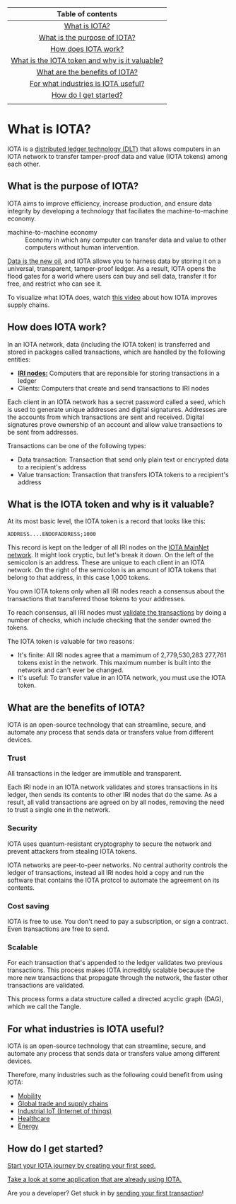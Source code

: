 |Table of contents |
|:----------------:|
|[What is IOTA?](#what-is-iota)|
|[What is the purpose of IOTA?](#what-is-the-purpose-of-iota)|
|[How does IOTA work?](#how-does-iota-work)|
|[What is the IOTA token and why is it valuable?](#what-is-the-iota-token-and-why-is-it-valuable)|
|[What are the benefits of IOTA?](#what-are-the-benefits-of-iota)|
|[For what industries is IOTA useful?](#for-what-industries-is-iota-useful)|
|[How do I get started?](#how-do-i-get-started)|
||

# What is IOTA?

IOTA is a [distributed ledger technology (DLT)](concepts/distributed-ledger-technology.md) that allows computers in an IOTA network to transfer tamper-proof data and value (IOTA tokens) among each other.

## What is the purpose of IOTA?

IOTA aims to improve efficiency, increase production, and ensure data integrity by developing a technology that faciliates the machine-to-machine economy.

<dl><dt>machine-to-machine economy</dt><dd>Economy in which any computer can transfer data and value to other computers without human intervention.</dd></dl>

[Data is the new oil](https://www.economist.com/leaders/2017/05/06/the-worlds-most-valuable-resource-is-no-longer-oil-but-data), and IOTA allows you to harness data by storing it on a universal, transparent, tamper-proof ledger. As a result, IOTA opens the flood gates for a world where users can buy and sell data, transfer it for free, and restrict who can see it.

To visualize what IOTA does, watch [this video](https://www.youtube.com/embed/Gr-LstcDcAw) about how IOTA improves supply chains.

## How does IOTA work?

In an IOTA network, data (including the IOTA token) is transferred and stored in packages called transactions, which are handled by the following entities:
* [**IRI nodes:**](iri/introduction/overview.md) Computers that are reponsible for storing transactions in a ledger
* Clients: Computers that create and send transactions to IRI nodes

Each client in an IOTA network has a secret password called a seed, which is used to generate unique addresses and digital signatures. Addresses are the accounts from which transactions are sent and received. Digital signatures prove ownership of an account and allow value transactions to be sent from addresses.

Transactions can be one of the following types:
* Data transaction: Transaction that send only plain text or encrypted data to a recipient's address
* Value transaction: Transaction that transfers IOTA tokens to a recipient's address

## What is the IOTA token and why is it valuable?

At its most basic level, the IOTA token is a record that looks like this:

    ADDRESS....ENDOFADDRESS;1000

This record is kept on the ledger of all IRI nodes on the [IOTA MainNet network](references/iota-networks.md). It might look cryptic, but let's break it down. On the left of the semicolon is an address. These are unique to each client in an IOTA network. On the right of the semicolon is an amount of IOTA tokens that belong to that address, in this case 1,000 tokens.

You own IOTA tokens only when all IRI nodes reach a consensus about the transactions that transferred those tokens to your addresses.

To reach consensus, all IRI nodes must [validate the transactions](iri/concepts/transaction-validation.md) by doing a number of checks, which include checking that the sender owned the tokens.

The IOTA token is valuable for two reasons:

* It's finite: All IRI nodes agree that a mamimum of 2,779,530,283 277,761 tokens exist in the network. This maximum number is built into the network and can't ever be changed.
* It's useful: To transfer value in an IOTA network, you must use the IOTA token. 

## What are the benefits of IOTA?

IOTA is an open-source technology that can streamline, secure, and automate any process that sends data or transfers value from different devices.

### Trust

All transactions in the ledger are immutible and transparent.

Each IRI node in an IOTA network validates and stores transactions in its ledger, then sends its contents to other IRI nodes that do the same. As a result, all valid transactions are agreed on by all nodes, removing the need to trust a single one in the network.

### Security

IOTA uses quantum-resistant cryptography to secure the network and prevent attackers from stealing IOTA tokens.

IOTA networks are peer-to-peer networks. No central authority controls the ledger of transactions, instead all IRI nodes hold a copy and run the software that contains the IOTA protcol to automate the agreement on its contents.

### Cost saving

IOTA is free to use. You don't need to pay a subscription, or sign a contract. Even transactions are free to send.

### Scalable

For each transaction that's appended to the ledger validates two previous transactions. This process makes IOTA incredibly scalable because the more new transactions that propagate through the network, the faster other transactions are validated.

This process forms a data structure called a directed acyclic graph (DAG), which we call the Tangle.

## For what industries is IOTA useful?
IOTA is an open-source technology that can streamline, secure, and automate any process that sends data or transfers value among different devices.

Therefore, many industries such as the following could benefit from using IOTA:

* [Mobility](https://www.iota.org/verticals/mobility-automotive)
* [Global trade and supply chains](https://www.iota.org/verticals/global-trade-supply-chains)
* [Industrial IoT (Internet of things)](https://www.iota.org/verticals/industrial-iot)
* [Healthcare](https://www.iota.org/verticals/ehealth)
* [Energy](https://www.iota.org/verticals/smart-energy)


## How do I get started?

[Start your IOTA journey by creating your first seed.](getting-started/creating-a-seed.md)

[Take a look at some application that are already using IOTA.](references/use-cases.md)

Are you a developer? Get stuck in by [sending your first transaction](getting-started/sending-your-first-transaction-using-nodejs.md)!
